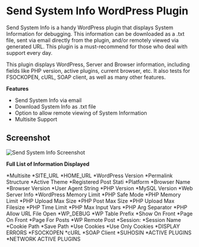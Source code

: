 Send System Info WordPress Plugin
================

Send System Info is a handy WordPress plugin that displays System Information for debugging. This information can be downloaded as a .txt file, sent via email directly from the plugin, and/or remotely viewed via generated URL.  This plugin is a must-recommend for those who deal with support every day.

This plugin displays WordPress, Server and Browser information, including fields like PHP version, active plugins, current browser, etc.  It also tests for FSOCKOPEN, cURL, SOAP client, as well as many other features.

**Features**

* Send System Info via email
* Download System Info as .txt file
* Option to allow remote viewing of System Information
* Multisite Support


## Screenshot ##

![Send System Info Screenshot](https://raw.githubusercontent.com/johnregan3/send-system-info/master/assets/SSI.jpg)

**Full List of Information Displayed**

*Multisite
*SITE_URL
*HOME_URL
*WordPress Version
*Permalink Structure
*Active Theme
*Registered Post Stati
*Platform
*Browser Name
*Browser Version
*User Agent String
*PHP Version
*MySQL Version
*Web Server Info
*WordPress Memory Limit
*PHP Safe Mode
*PHP Memory Limit
*PHP Upload Max Size
*PHP Post Max Size
*PHP Upload Max Filesize
*PHP Time Limit
*PHP Max Input Vars
*PHP Arg Separator
*PHP Allow URL File Open
*WP_DEBUG
*WP Table Prefix
*Show On Front
*Page On Front
*Page For Posts
*WP Remote Post
*Session:
*Session Name
*Cookie Path
*Save Path
*Use Cookies
*Use Only Cookies
*DISPLAY ERRORS
*FSOCKOPEN
*cURL
*SOAP Client
*SUHOSIN
*ACTIVE PLUGINS
*NETWORK ACTIVE PLUGINS


